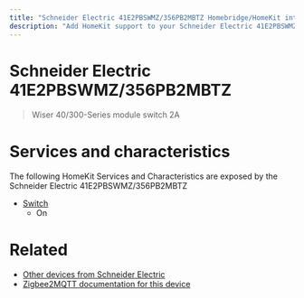 ```yaml
---
title: "Schneider Electric 41E2PBSWMZ/356PB2MBTZ Homebridge/HomeKit integration"
description: "Add HomeKit support to your Schneider Electric 41E2PBSWMZ/356PB2MBTZ, using Homebridge, Zigbee2MQTT and homebridge-z2m."
---
```

<!---
This file has been GENERATED using src/docgen/docgen.ts
DO NOT EDIT THIS FILE MANUALLY!
-->
# Schneider Electric 41E2PBSWMZ/356PB2MBTZ
> Wiser 40/300-Series module switch 2A


# Services and characteristics
The following HomeKit Services and Characteristics are exposed by
the Schneider Electric 41E2PBSWMZ/356PB2MBTZ

* [Switch](../../switch.md)
  * On


# Related
* [Other devices from Schneider Electric](../index.md#schneider_electric)
* [Zigbee2MQTT documentation for this device](https://www.zigbee2mqtt.io/devices/41E2PBSWMZ_356PB2MBTZ.html)